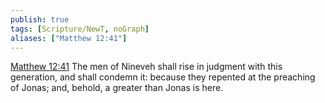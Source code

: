 ```yaml
---
publish: true
tags: [Scripture/NewT, noGraph]
aliases: ["Matthew 12:41"]
---
```

[Matthew 12:41](https://churchofjesuschrist.org/study/scriptures/nt/matt/12?lang=eng&id=p41#p41) The men of Nineveh shall rise in judgment with this generation, and shall condemn it: because they repented at the preaching of Jonas; and, behold, a greater than Jonas is here.
